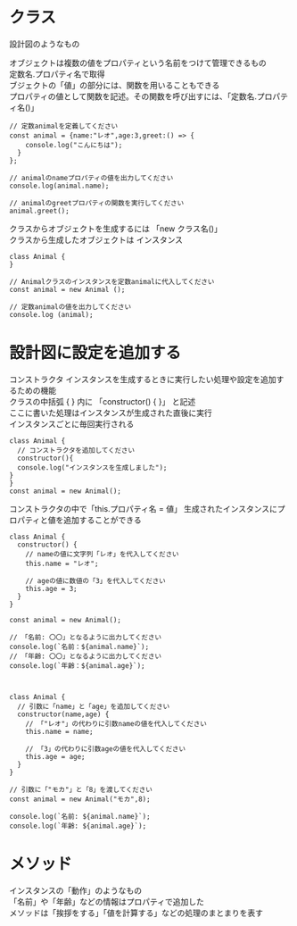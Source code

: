 # クラス 
設計図のようなもの  

オブジェクトは複数の値をプロパティという名前をつけて管理できるもの  
定数名.プロパティ名で取得  
ブジェクトの「値」の部分には、関数を用いることもできる  
プロパティの値として関数を記述。その関数を呼び出すには、「定数名.プロパティ名()」  
```
// 定数animalを定義してください
const animal = {name:"レオ",age:3,greet:() => {
    console.log("こんにちは");
  }
};

// animalのnameプロパティの値を出力してください
console.log(animal.name);

// animalのgreetプロパティの関数を実行してください
animal.greet();
```
クラスからオブジェクトを生成するには 「new クラス名()」  
クラスから生成したオブジェクトは インスタンス  
```
class Animal {
}

// Animalクラスのインスタンスを定数animalに代入してください
const animal = new Animal ();

// 定数animalの値を出力してください
console.log (animal);
```
# 設計図に設定を追加する  
コンストラクタ インスタンスを生成するときに実行したい処理や設定を追加するための機能  
クラスの中括弧 { } 内に 「constructor() { }」 と記述  
ここに書いた処理はインスタンスが生成された直後に実行  
インスタンスごとに毎回実行される
```
class Animal {
  // コンストラクタを追加してください
  constructor(){
  console.log("インスタンスを生成しました");
}
}
const animal = new Animal();
```
コンストラクタの中で「this.プロパティ名 = 値」
生成されたインスタンスにプロパティと値を追加することができる  
```
class Animal {
  constructor() {
    // nameの値に文字列「レオ」を代入してください
    this.name = "レオ";
    
    // ageの値に数値の「3」を代入してください
    this.age = 3;
  }
}

const animal = new Animal();

// 「名前: 〇〇」となるように出力してください
console.log(`名前：${animal.name}`);
// 「年齢: 〇〇」となるように出力してください
console.log(`年齢：${animal.age}`);



class Animal {
  // 引数に「name」と「age」を追加してください
  constructor(name,age) {
    // 「"レオ"」の代わりに引数nameの値を代入してください
    this.name = name;
    
    // 「3」の代わりに引数ageの値を代入してください
    this.age = age;
  }
}

// 引数に「"モカ"」と「8」を渡してください
const animal = new Animal("モカ",8);

console.log(`名前: ${animal.name}`);
console.log(`年齢: ${animal.age}`);
```
# メソッド  
インスタンスの「動作」のようなもの  
「名前」や「年齢」などの情報はプロパティで追加した  
メソッドは「挨拶をする」「値を計算する」などの処理のまとまりを表す  
